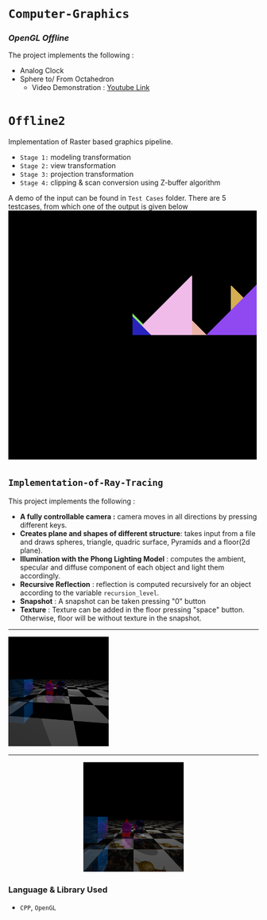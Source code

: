 # **`Computer-Graphics`**


### ***OpenGL Offline*** 
The project implements the following :
- Analog Clock
- Sphere to/ From Octahedron
  - Video Demonstration : [Youtube Link](https://www.youtube.com/watch?v=nc07fEKwIBI)

# `Offline2`
Implementation of Raster based graphics pipeline.
- `Stage 1:` modeling transformation
- `Stage 2:` view transformation
- `Stage 3:` projection transformation
- `Stage 4:` clipping & scan conversion using Z-buffer algorithm

A demo of the input can be found in `Test Cases` folder. There are 5 testcases, from which one of the output is given below <br/>
![alt text](https://github.com/ayeshathoi/Graphics-410/blob/main/Rasterization/Test%20Cases%20(Updated%202%20Aug)/3/out.bmp)



## **`Implementation-of-Ray-Tracing`**

This project implements the following :
- **A fully controllable camera :** camera moves in all directions by pressing different keys.
- **Creates plane and shapes of different structure**: takes input from a file and draws spheres, triangle, quadric surface, Pyramids and a floor(2d plane).
- **Illumination with the Phong Lighting Model** : computes the ambient, specular and diffuse component of each object and light them accordingly.
- **Recursive Reflection** : reflection is computed recursively for an object according to the variable `recursion_level`.
- **Snapshot** : A snapshot can be taken pressing "0" button
- **Texture** : Texture can be added in the floor pressing "space" button. Otherwise, floor will be without texture in the snapshot.

---
<p align=center">
<img src="https://github.com/ayeshathoi/Graphics-410/blob/main/Ray%20Tracing%20Offline/without_tex.bmp" 
  height="220px" width="40%" alt="with Texture"/>
</p>
<hr/>
<p align="center">
<img src="https://github.com/ayeshathoi/Graphics-410/blob/main/Ray%20Tracing%20Offline/withtex.bmp" 
  height="220px" width="40%" alt="without Texture"/>
</p>

### Language & Library Used
- `CPP`, `OpenGL`
  

